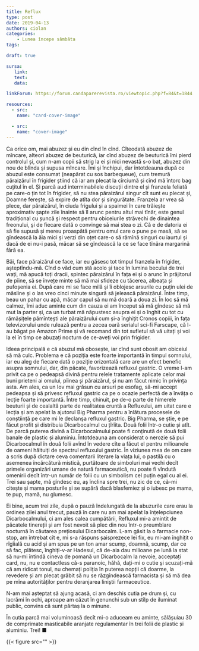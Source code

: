 ```yaml
---
title: Reflux
type: post
date: 2019-04-13
authors: ciolan
categories:
    - Lunea începe sâmbăta
tags:

draft: true

sursa:
   link:
   text:
   data:

linkForum: https://forum.candaparerevista.ro/viewtopic.php?f=84&t=1844

resources:
  - src:
    name: "card-cover-image"

  - src:
    name: "cover-image"
---
```


Ca orice om, mai abuzez și eu din cînd în cînd. Cîteodată abuzez de mîncare, alteori abuzez de beuturică, iar cînd abuzez de beuturică îmi pierd controlul și, cum n-am copii să strig la ei și nici nevastă s-o bat, abuzez din nou de blînda și supusa mîncare.  Îmi și închipui, dar întotdeauna după ce abuzul este consumat (neapărat cu sos barbequeue), cum tremură păraizărul în frigider știind că iar am plecat la cîrciumă și cînd mă întorc bag cuțitul în el. Și parcă aud interminabilele discuții dintre el și franzela feliată pe care-o țin tot în frigider, să nu stea păraizărul singur cît sunt eu plecat și, Doamne ferește, să expire de atîta dor și singurătate. Franzela ar vrea să plece, dar păraizărul, în ciuda frigului și a spaimei în care trăiește aproximativ șapte zile înainte să îl arunc pentru altul mai tînăr, este genul tradițional cu șuncă și respect pentru obiceiurile străvechi de dinaintea freonului, și de fiecare dată o convinge să mai stea o zi. Că e de datoria ei să fie supusă și mereu proaspătă pentru omul care o pune pe masă, să se gîndească la ăia mici și verzi din oțet care-o să rămînă singuri cu iaurtul și dacă de ei nu-i pasă, măcar să se gîndească la ce se face tînăra margarină fără ea.

Băi, face păraizărul ce face, iar eu găsesc tot timpul franzela în frigider, așteptîndu-mă. Cînd o văd cum stă acolo și tace în lumina becului de trei wați, mă apucă toți dracii, spintec păraizărul în fața ei și o arunc în prăjitorul de pîine, să se învețe minte să mă mai sfideze cu tăcerea, albeața și pufoșenia ei. După care mi se face milă și îi oblojesc arsurile cu puțin ulei de măsline și o las vreo cinci minute singură să jelească păraizărul. Între timp, beau un pahar cu apă, măcar capul să nu mă doară a doua zi. În loc să mă calmez, îmi aduc aminte cum din cauza ei am început să mă gîndesc să mă mut la parter și, ca un turbat mă năpustesc asupra ei și o înghit cu tot cu rămășițele pămîntești ale păraizărului cum și-a înghițit Cronos copiii, în fața televizorului unde rulează pentru a zecea oară serialul sci-fi Farscape, că l-au băgat pe Amazon Prime și vă recomand din tot sufletul să vă uitați și voi la el în timp ce abuzați nocturn de ce-aveți voi prin frigider.

Ideea principală e că abuzul mă obosește, iar cînd sunt obosit am obiceiul să mă culc. Problema e că poziția este foarte importantă în timpul somnului, iar eu aleg de fiecare dată o poziție orizontală care are un efect benefic asupra somnului, dar, din păcate, favorizează refluxul gastric. O vreme l-am privit ca pe o pedeapsă divină pentru relele tratamente aplicate celor mai buni prieteni ai omului, pîinea și păraizărul, și nu am făcut nimic în privința asta. Am ales, ca un Iov mai grăsun cu arsuri pe esofag, să-mi accept pedeapsa și să privesc refluxul gastric ca pe o ocazie perfectă de a învăța o lecție foarte importantă. Între timp, chinuit, pe de-o parte de himerele beuturii și de cealaltă parte de realitatea cruntă a Refluxului, am uitat care e lecția și am apelat la ajutorul Big Pharma pentru a înlătura procesele de conștiință pe care mi le declanșa refluxul gastric. Big Pharma, se știe, e pe făcut profit și distribuia Dicarbocalmul cu țîrîita. Două folii într-o cutie și atît. De parcă puterea divină a Dicarbocalmului poate fi conținută de două folii banale de plastic și aluminiu. Întotdeauna am considerat o nerozie să pui Dicarbocalmul în două folii avînd în vedere cîte a făcut el pentru milioanele de oameni hăituiți de spectrul refluxului gastric. În viziunea mea de om care a scris după dictare ceva comentarii literare la viața lui, o pastilă cu o asemenea încărcătură mistică, purtătoare de simboluri mai vechi decît primele organizări umane de natură farmaceutică, nu poate fi vîndută omenirii decît într-un număr de folii cu un simbolism cel puțin egal cu al ei. Trei sau șapte, mă gîndesc eu, aș înclina spre trei, nu zic de ce, că-mi citește și mama posturile și se supără dacă blasfemiez și o iubesc pe mama, te pup, mamă, nu glumesc.

Ei bine, acum trei zile, după o pauză îndelungată de la abuzurile care erau la ordinea zilei anul trecut, pauză în care nu am mai apelat la înțelepciunea Dicarbocalmului, ci am ales calea cumpătării, Refluxul mi-a amintit de păcatele tinereții și am fost nevoit să plec din nou într-o preumblare nocturnă în căutarea prețiosului Dicarbocalm. L-am găsit la o farmacie non-stop, am întrebat cît e, mi s-a răspuns șaisprezece lei fix, eu mi-am înghițit o rîgîială cu acid și am spus pe un ton amar scump, doamnă, scump, dar ce să fac, plătesc, înghiți-v-ar Hadesul, că de-aia dau milioane pe lună la stat să nu-mi întindă cineva de pomană un Dicarbocalm la nevoie, acceptați card, nu, nu e contactless că-s paranoic, hăhă, dați-mi o cutie și scuzați-mă că am ridicat tonul, nu chemați poliția în puterea nopții că doarme, la revedere și am plecat grăbit să nu se răzgîndească farmacista și să mă dea pe mîna autorităților pentru deranjarea liniștii farmaceutice.

N-am mai așteptat să ajung acasă, ci am deschis cutia pe drum și, cu lacrămi în ochi, aproape am căzut în genunchi sub un stîlp de iluminat public, convins că sunt părtaș la o minune.

În cutia parcă mai voluminoasă decît mi-o aduceam eu aminte, sălășuiau 30 de comprimate masticabile aranjate regulamentar în trei folii de plastic și aluminiu. Trei! ■

{{< figure  src="" >}}
